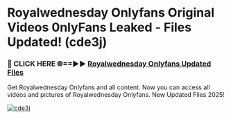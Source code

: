 # Royalwednesday Onlyfans Original Videos 0nlyFans Leaked - Files Updated! (cde3j)

<h3>🔴 CLICK HERE 🌐==►► <a href="https://tinyurl.com/ehrbuxhb" rel="nofollow">Royalwednesday Onlyfans Updated Files</a></h3>

Get Royalwednesday Onlyfans and all content. Now you can access all videos and pictures of Royalwednesday Onlyfans. New Updated Files 2025!

[![cde3j](https://i.imgur.com/lVYEuWS.gif)](https://tinyurl.com/ehrbuxhb)
